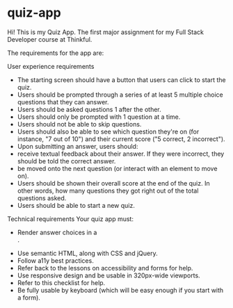 # quiz-app

Hi! This is my Quiz App. The first major assignment for my Full Stack Developer course at Thinkful. 

The requirements for the app are:

User experience requirements
* The starting screen should have a button that users can click to start the quiz.
* Users should be prompted through a series of at least 5 multiple choice questions that they can answer.
* Users should be asked questions 1 after the other.
* Users should only be prompted with 1 question at a time.
* Users should not be able to skip questions.
* Users should also be able to see which question they're on (for instance, "7 out of 10") and their current score ("5 correct, 2 incorrect").
* Upon submitting an answer, users should:
* receive textual feedback about their answer. If they were incorrect, they should be told the correct answer.
* be moved onto the next question (or interact with an element to move on).
* Users should be shown their overall score at the end of the quiz. In other words, how many questions they got right out of the total questions asked.
* Users should be able to start a new quiz.

Technical requirements
Your quiz app must:
* Render answer choices in a <form>.
* Use semantic HTML, along with CSS and jQuery.
* Follow a11y best practices.
* Refer back to the lessons on accessibility and forms for help.
* Use responsive design and be usable in 320px-wide viewports.
* Refer to this checklist for help.
* Be fully usable by keyboard (which will be easy enough if you start with a form).
